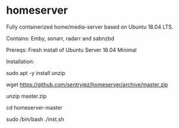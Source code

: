 # homeserver
Fully containerized home/media-server based on Ubuntu 18.04 LTS.

Contains: 
Emby, sonarr, radarr and sabnzbd

Prereqs: 
Fresh install of Ubuntu Server 18.04 Minimal

Installation:

sudo apt -y install unzip

wget https://github.com/sentryjez/homeserver/archive/master.zip

unzip master.zip

cd homeserver-master

sudo /bin/bash ./inst.sh

